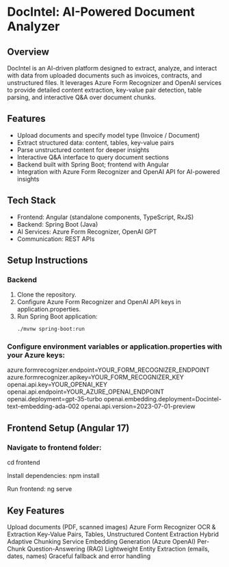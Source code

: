     
# DocIntel: AI-Powered Document Analyzer

## Overview
DocIntel is an AI-driven platform designed to extract, analyze, and interact with data from uploaded documents such as invoices, contracts, and unstructured files. It leverages Azure Form Recognizer and OpenAI services to provide detailed content extraction, key-value pair detection, table parsing, and interactive Q&A over document chunks.

## Features
- Upload documents and specify model type (Invoice / Document)
- Extract structured data: content, tables, key-value pairs
- Parse unstructured content for deeper insights
- Interactive Q&A interface to query document sections
- Backend built with Spring Boot; frontend with Angular
- Integration with Azure Form Recognizer and OpenAI API for AI-powered insights

## Tech Stack
- Frontend: Angular (standalone components, TypeScript, RxJS)
- Backend: Spring Boot (Java)
- AI Services: Azure Form Recognizer, OpenAI GPT
- Communication: REST APIs

## Setup Instructions

### Backend
1. Clone the repository.
2. Configure Azure Form Recognizer and OpenAI API keys in application.properties.
3. Run Spring Boot application:
   ```bash
   ./mvnw spring-boot:run

### Configure environment variables or application.properties with your Azure keys:
azure.formrecognizer.endpoint=YOUR_FORM_RECOGNIZER_ENDPOINT
azure.formrecognizer.apikey=YOUR_FORM_RECOGNIZER_KEY
openai.api.key=YOUR_OPENAI_KEY
openai.api.endpoint=YOUR_AZURE_OPENAI_ENDPOINT
openai.deployment=gpt-35-turbo
openai.embedding.deployment=Docintel-text-embedding-ada-002
openai.api.version=2023-07-01-preview

## Frontend Setup (Angular 17)

### Navigate to frontend folder:
cd frontend

Install dependencies:
npm install

Run frontend:
ng serve

## Key Features
Upload documents (PDF, scanned images)
Azure Form Recognizer OCR & Extraction
Key-Value Pairs, Tables, Unstructured Content Extraction
Hybrid Adaptive Chunking Service
Embedding Generation (Azure OpenAI)
Per-Chunk Question-Answering (RAG)
Lightweight Entity Extraction (emails, dates, names)
Graceful fallback and error handling

